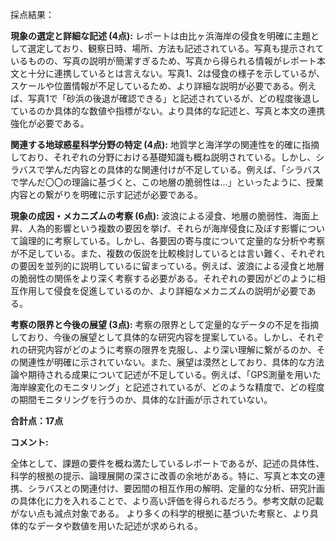 採点結果：

**現象の選定と詳細な記述 (4点):** レポートは由比ヶ浜海岸の侵食を明確に主題として選定しており、観察日時、場所、方法も記述されている。写真も提示されているものの、写真の説明が簡潔すぎるため、写真から得られる情報がレポート本文と十分に連携しているとは言えない。写真1、2は侵食の様子を示しているが、スケールや位置情報が不足しているため、より詳細な説明が必要である。例えば、写真1で「砂浜の後退が確認できる」と記述されているが、どの程度後退しているのか具体的な数値や指標がない。より具体的な記述と、写真と本文の連携強化が必要である。


**関連する地球惑星科学分野の特定 (4点):** 地質学と海洋学の関連性を的確に指摘しており、それぞれの分野における基礎知識も概ね説明されている。しかし、シラバスで学んだ内容との具体的な関連付けが不足している。例えば、「シラバスで学んだ〇〇の理論に基づくと、この地層の脆弱性は…」といったように、授業内容との繋がりを明確に示す記述が必要である。


**現象の成因・メカニズムの考察 (6点):** 波浪による浸食、地層の脆弱性、海面上昇、人為的影響という複数の要因を挙げ、それらが海岸侵食に及ぼす影響について論理的に考察している。しかし、各要因の寄与度について定量的な分析や考察が不足している。また、複数の仮説を比較検討しているとは言い難く、それぞれの要因を並列的に説明しているに留まっている。例えば、波浪による浸食と地層の脆弱性の関係をより深く考察する必要がある。それぞれの要因がどのように相互作用して侵食を促進しているのか、より詳細なメカニズムの説明が必要である。


**考察の限界と今後の展望 (3点):** 考察の限界として定量的なデータの不足を指摘しており、今後の展望として具体的な研究内容を提案している。しかし、それぞれの研究内容がどのように考察の限界を克服し、より深い理解に繋がるのか、その関連性が明確に示されていない。また、展望は漠然としており、具体的な方法論や期待される成果について記述が不足している。例えば、「GPS測量を用いた海岸線変化のモニタリング」と記述されているが、どのような精度で、どの程度の期間モニタリングを行うのか、具体的な計画が示されていない。


**合計点：17点**

**コメント:**

全体として、課題の要件を概ね満たしているレポートであるが、記述の具体性、科学的根拠の提示、論理展開の深さに改善の余地がある。特に、写真と本文の連携、シラバスとの関連付け、要因間の相互作用の解明、定量的な分析、研究計画の具体化に力を入れることで、より高い評価を得られるだろう。参考文献の記載がない点も減点対象である。  より多くの科学的根拠に基づいた考察と、より具体的なデータや数値を用いた記述が求められる。


